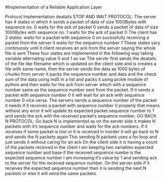 #Implementation of a Reliable Application Layer 

Protocol
Implementation deatails
STOP AND WAIT PROTOCOL:
The server has 4 states in which it
sends a packet of data of size 1000Bytes with sequence no. 0
waits for the ack of packet 0
sends a packet of data of size 1000Bytes with sequence no. 1
waits for the ack of packet 0
The client has 2 states:
waits for a packet with sequence 0
on sucessfully receiving a packet from the server it waits for the sequence number 1
These states vary continuosly until it client receives an ack from the server saying the whole
file is sent
These four states are implemented in the following way taking variable alternating value 0
and 1 as var
The server first sends the deatails of the file like filename which is updated on the client side
and is creates a file with same name, then the server sends the data as 1000 bytes of chunks from
server it packs the sequence number and data and the check sum of the data using md5 in a list and
packs it using pickle module of python and then waits for the ack from server which with a
sequence number same as the sequence number sent from the packet. If it sends a packet with
sequence number 0 it will wait for an ack with sequence number 0 vice versa. The servers sends a
sequence number of the packet it needs if it receives a packet with sequence number 0 properly that
means without any error it will update its expected packet sequence number to 1 and sends the ack
with the received packet’s sequence number.
GO BACK N PROTOCOL:
Go back N is implemented as on the server side it makes N packets with it’s sequence
number and waits for the ack numbers. If it receives if some packet is lost or it is received in inorder
it will go back to N and sends the N packets again
This sending N packets uses a for loop and just sends it without caring for an ack
On the client side it is having a count of the packets received
in the client I am keeping two variables expected sequence number and base if the received
sequence numbe is the expected sequence number I am increasing it’s value by 1 and sending ack
to the server for the received sequence number.
On the server side if it receives the expected sequence number then it is sending the next N
packets or else it will send the same packets.
